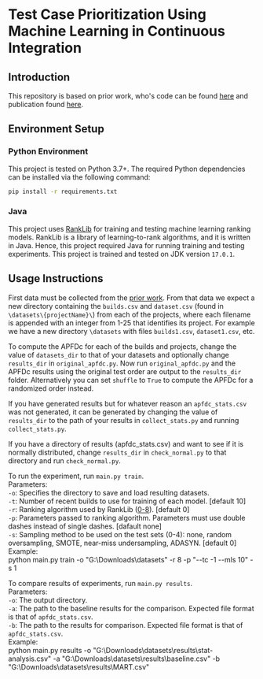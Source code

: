 # Test Case Prioritization Using Machine Learning in Continuous Integration

## Introduction
This repository is based on prior work, who's code can be found [here](https://github.com/Ahmadreza-SY/TCP-CI) and publication found [here](https://arxiv.org/abs/2109.13168).

## Environment Setup
### Python Environment
This project is tested on Python 3.7+. The required Python dependencies can be installed via the following command:
```bash
pip install -r requirements.txt
```

### Java
This project uses [RankLib](https://sourceforge.net/p/lemur/wiki/RankLib) for training and testing machine learning ranking models. RankLib is a library of learning-to-rank algorithms, and it is written in Java. Hence, this project required Java for running training and testing experiments. This project is trained and tested on JDK version `17.0.1`.

## Usage Instructions
First data must be collected from the [prior work](https://github.com/Ahmadreza-SY/TCP-CI). From that data we expect a new directory containing the `builds.csv` and `dataset.csv` (found in `\datasets\{projectName}\`) from each of the projects, where each filename is appended with an integer from 1-25 that identifies its project. For example we have a new directory `\datasets` with files `builds1.csv`, `dataset1.csv`, etc.

To compute the APFDc for each of the builds and projects, change the value of `datasets_dir` to that of your datasets and optionally change `results_dir` in `original_apfdc.py`. Now run `original_apfdc.py` and the APFDc results using the original test order are output to the `results_dir` folder. Alternatively you can set `shuffle` to `True` to compute the APFDc for a randomized order instead.

If you have generated results but for whatever reason an `apfdc_stats.csv` was not generated, it can be generated by changing the value of `results_dir` to the path of your results in `collect_stats.py` and running `collect_stats.py`.

If you have a directory of results (apfdc_stats.csv) and want to see if it is normally distributed, change `results_dir` in `check_normal.py` to that directory and run `check_normal.py`.

To run the experiment, run `main.py train`.\
Parameters:\
`-o`: Specifies the directory to save and load resulting datasets.\
`-t`: Number of recent builds to use for training of each model. [default 10]\
`-r`: Ranking algorithm used by RankLib ([0-8](https://sourceforge.net/p/lemur/wiki/RankLib%20How%20to%20use/)). [default 0]\
`-p`: Parameters passed to ranking algorithm. Parameters must use double dashes instead of single dashes. [dafault none]\
`-s`: Sampling method to be used on the test sets (0-4): none, random oversampling, SMOTE, near-miss undersampling, ADASYN. [default 0]\
Example:\
python main.py train -o "G:\Downloads\datasets" -r 8 -p "--tc -1 --mls 10" -s 1

To compare results of experiments, run `main.py results`.\
Parameters:\
`-o`: The output directory.\
`-a`: The path to the baseline results for the comparison. Expected file format is that of `apfdc_stats.csv`.\
`-b`: The path to the results for comparison. Expected file format is that of `apfdc_stats.csv`.\
Example:\
python main.py results -o "G:\Downloads\datasets\results\stat-analysis.csv" -a "G:\Downloads\datasets\results\baseline.csv" -b "G:\Downloads\datasets\results\MART.csv"
